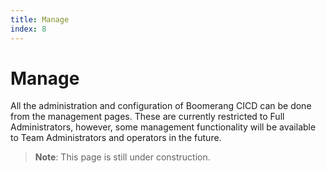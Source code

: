 ```yaml
---
title: Manage
index: 8
---
```


# Manage

All the administration and configuration of Boomerang CICD can be done from the management pages. These are currently restricted to Full Administrators, however, some management functionality will be available to Team Administrators and operators in the future.

>**Note**: This page is still under construction.
